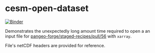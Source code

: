 # cesm-open-dataset

[![Binder](https://binder.pangeo.io/badge_logo.svg)](https://binder.pangeo.io/v2/gh/cisaacstern/cesm-timeout/main?filepath=cesm_open_dataset.ipynb)

Demonstrates the unexpectedly long amount time required to open a an input file for [pangeo-forge/staged-recipes/pull/56](https://github.com/pangeo-forge/staged-recipes/pull/56) with `xarray`.

File's netCDF headers are provided for reference.
